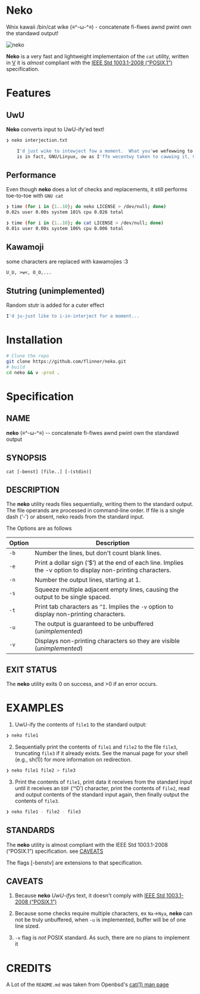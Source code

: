 # Neko
Wnix kawaii /bin/cat wike (≡^-ω-^≡) - concatenate fi-fiwes awnd pwint
own the standawd output!

![neko](https://user-images.githubusercontent.com/85732279/123555535-08a10e80-d78f-11eb-96db-b78949d87065.png)


**Neko** is a very fast and lightweight implementaion of the `cat`
utility, written in [V](https://github.com/vlang/v) it is
*almost* compliant with the [IEEE Std 1003.1-2008 (“POSIX.1”)](https://standards.ieee.org/standard/1003_1-2008.html)
specification.

# Features

## UwU
**Neko** converts input to UwU-ify'ed text!

```sh
❯ neko interjection.txt

	I'd just wike to intewject fow a moment.  What you'we wefewwing to as Linyux,
	is in fact, GNU/Linyux, ow as I'ffe wecentwy taken to cawwing it, GNU pwus Linyux.

```

## Performance
Even though **neko** does a lot of checks and replacements, it still performs toe-to-toe with `GNU cat`

```sh
❯ time (for i in {1..10}; do neko LICENSE > /dev/null; done)
0.02s user 0.00s system 101% cpu 0.026 total

❯ time (for i in {1..10}; do cat LICENSE > /dev/null; done)
0.01s user 0.00s system 106% cpu 0.006 total

```

## Kawamoji
some characters are replaced with kawamojies :3
```txt
U_U, >w<, O_O,...
```

## Stutring (unimplemented)

Random stutr is added for a cuter effect
```sh
I'd ju-just like to i-in-interject for a moment...

```


# Installation

```sh
# Clone the repo
git clone https://github.com/flinner/neko.git
# build
cd neko && v -prod .

```
# Specification
## NAME
**neko** (≡^-ω-^≡) -- concatenate fi-fiwes awnd pwint own the standawd output

## SYNOPSIS
`cat [-benst] [file..] [-(stdin)]`

## DESCRIPTION

The **neko** utility reads files sequentially, writing them to the standard
output. The file operands are processed in command-line order. If file
is a single dash (‘-’) or absent, neko reads from the standard input.

The Options are as follows

| Option | Description                                                                                                  |
|--------|--------------------------------------------------------------------------------------------------------------|
| `-b`   | Number the lines, but don't count blank lines.                                                               |
| `-e`   | Print a dollar sign (‘$’) at the end of each line. Implies the -v option to display non-printing characters. |
| `-n`   | Number the output lines, starting at 1.                                                                      |
| `-s`   | Squeeze multiple adjacent empty lines, causing the output to be single spaced.                               |
| `-t`   | Print tab characters as `^I`. Implies the `-v` option to display non-printing characters.                    |
| `-u`   | The output is guaranteed to be unbuffered (*unimplemented*)                                                  |
| `-v`   | Displays non-printing characters so they are visible  (*unimplemented*)                                      |

## EXIT STATUS
The **neko** utility exits 0 on success, and >0 if an error occurs.

# EXAMPLES

1. UwU-ify the contents of `file1` to the standard output:

```sh 
❯ neko file1

```

2. Sequentially print the contents of `file1` and `file2` to the file
   `file3`, truncating `file3` if it already exists. See the manual page
   for your shell (e.g., sh(1)) for more information on redirection.


```sh
❯ neko file1 file2 > file3
```
   
3. Print the contents of `file1`, print data it receives from the
   standard input until it receives an `EOF` (‘^D’) character, print the
   contents of `file2`, read and output contents of the standard input
   again, then finally output the contents of `file3`. 
   
```sh
❯ neko file1 - file2 - file3
```

## STANDARDS
The **neko** utility is almost compliant with the IEEE Std 1003.1-2008
(“POSIX.1”) specification. see [CAVEATS](##CAVEATS)

The flags [-benstv] are extensions to that specification.

## CAVEATS
1. Because **neko** *UwU-ify*s text, it doesn't comply with
[IEEE Std 1003.1-2008 (“POSIX.1”)](https://standards.ieee.org/standard/1003_1-2008.html)
2. Because some checks require multiple characters, ex `Na`->`Nya`,
   **neko** can not be truly unbuffered, when `-u` is implemented,
   buffer will be of one line sized.

3. `-v` flag is *not* POSIX standard. As such, there are no plans to implement it

# CREDITS
A Lot of the `README.md` was taken from Openbsd's [cat(1) man page](https://man.openbsd.org/cat.1)
